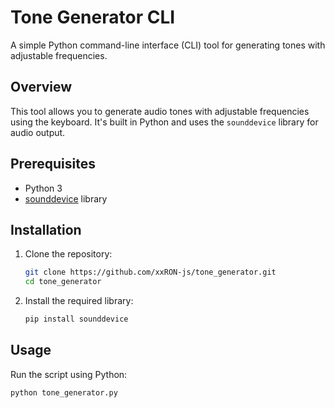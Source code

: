 # Tone Generator CLI

A simple Python command-line interface (CLI) tool for generating tones with adjustable frequencies.

## Overview

This tool allows you to generate audio tones with adjustable frequencies using the keyboard. It's built in Python and uses the `sounddevice` library for audio output.

## Prerequisites

- Python 3
- [sounddevice](https://python-sounddevice.readthedocs.io/en/0.4.1/) library

## Installation

1. Clone the repository:

    ```bash
    git clone https://github.com/xxRON-js/tone_generator.git
    cd tone_generator
    ```

2. Install the required library:

    ```bash
    pip install sounddevice
    ```

## Usage

Run the script using Python:

```bash
python tone_generator.py
